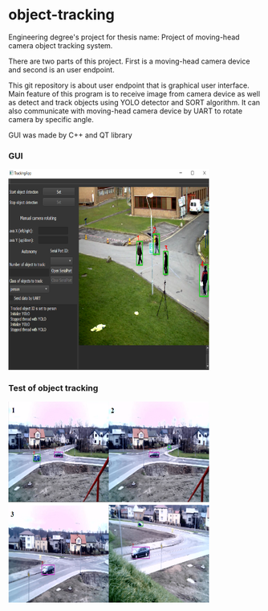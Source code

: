 # object-tracking
Engineering degree's project for thesis name: Project of moving-head camera object tracking system.

There are two parts of this project. First is a moving-head camera device and second is an user endpoint.

This git repository is about user endpoint that is graphical user interface. Main feature of this program is to receive image from camera device as well as detect and track objects using YOLO detector and SORT algorithm. It can also communicate with moving-head camera device by UART to rotate camera by specific angle.

GUI was made by C++ and QT library
### GUI
<img src="https://github.com/Falien164/object_tracking/blob/master/img/gui.png" width="400" height="400">


### Test of object tracking 
<img src="https://github.com/Falien164/object_tracking/blob/master/img/object_tracking.png" width="400" height="400">
